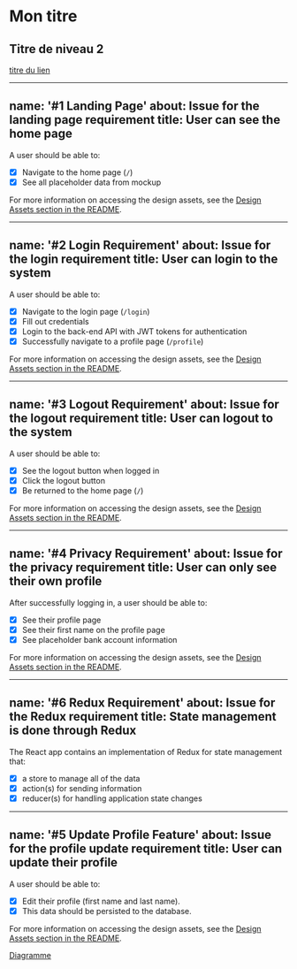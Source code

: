 # Mon titre
## Titre de niveau 2

[titre du lien](http://url.com)

---
name: '#1 Landing Page'
about: Issue for the landing page requirement
title: User can see the home page
---

A user should be able to:

- [x] Navigate to the home page (`/`)
- [x] See all placeholder data from mockup

For more information on accessing the design assets, see the [Design Assets section in the README](https://github.com/OpenClassrooms-Student-Center/Project-10-Bank-API#design-assets).

---
name: '#2 Login Requirement'
about: Issue for the login requirement
title: User can login to the system
---

A user should be able to:

- [x] Navigate to the login page (`/login`)
- [X] Fill out credentials
- [x] Login to the back-end API with JWT tokens for authentication
- [x] Successfully navigate to a profile page (`/profile`)

For more information on accessing the design assets, see the [Design Assets section in the README](https://github.com/OpenClassrooms-Student-Center/Project-10-Bank-API#design-assets).

---
name: '#3 Logout Requirement'
about: Issue for the logout requirement
title: User can logout to the system
---

A user should be able to:

- [x] See the logout button when logged in
- [x] Click the logout button
- [x] Be returned to the home page (`/`)

For more information on accessing the design assets, see the [Design Assets section in the README](https://github.com/OpenClassrooms-Student-Center/Project-10-Bank-API#design-assets).

---
name: '#4 Privacy Requirement'
about: Issue for the privacy requirement
title: User can only see their own profile
---

After successfully logging in, a user should be able to:

- [x] See their profile page
- [x] See their first name on the profile page
- [x] See placeholder bank account information

For more information on accessing the design assets, see the [Design Assets section in the README](https://github.com/OpenClassrooms-Student-Center/Project-10-Bank-API#design-assets).

---
name: '#6 Redux Requirement'
about: Issue for the Redux requirement
title: State management is done through Redux
---

The React app contains an implementation of Redux for state management that:

- [x] a store to manage all of the data
- [x] action(s) for sending information
- [x] reducer(s) for handling application state changes

---
name: '#5 Update Profile Feature'
about: Issue for the profile update requirement
title: User can update their profile
---

A user should be able to:

- [x] Edit their profile (first name and last name).
- [x] This data should be persisted to the database.

For more information on accessing the design assets, see the [Design Assets section in the README](https://github.com/OpenClassrooms-Student-Center/Project-10-Bank-API#design-assets).


[Diagramme](https://whimsical.com/p13-argentbank-UA4DHcxfiPnT2KLcr4ySxx@2Ux7TurymMeHu9yD8SV3)